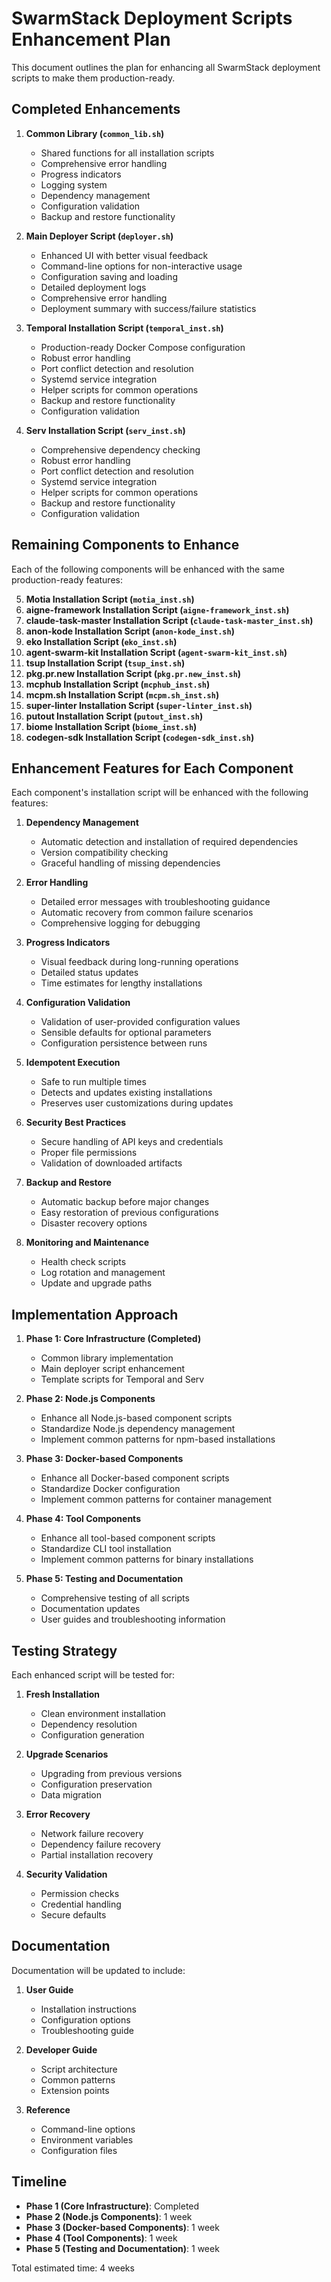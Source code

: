 # SwarmStack Deployment Scripts Enhancement Plan

This document outlines the plan for enhancing all SwarmStack deployment scripts to make them production-ready.

## Completed Enhancements

1. **Common Library (`common_lib.sh`)**
   - Shared functions for all installation scripts
   - Comprehensive error handling
   - Progress indicators
   - Logging system
   - Dependency management
   - Configuration validation
   - Backup and restore functionality

2. **Main Deployer Script (`deployer.sh`)**
   - Enhanced UI with better visual feedback
   - Command-line options for non-interactive usage
   - Configuration saving and loading
   - Detailed deployment logs
   - Comprehensive error handling
   - Deployment summary with success/failure statistics

3. **Temporal Installation Script (`temporal_inst.sh`)**
   - Production-ready Docker Compose configuration
   - Robust error handling
   - Port conflict detection and resolution
   - Systemd service integration
   - Helper scripts for common operations
   - Backup and restore functionality
   - Configuration validation

4. **Serv Installation Script (`serv_inst.sh`)**
   - Comprehensive dependency checking
   - Robust error handling
   - Port conflict detection and resolution
   - Systemd service integration
   - Helper scripts for common operations
   - Backup and restore functionality
   - Configuration validation

## Remaining Components to Enhance

Each of the following components will be enhanced with the same production-ready features:

5. **Motia Installation Script (`motia_inst.sh`)**
6. **aigne-framework Installation Script (`aigne-framework_inst.sh`)**
7. **claude-task-master Installation Script (`claude-task-master_inst.sh`)**
8. **anon-kode Installation Script (`anon-kode_inst.sh`)**
9. **eko Installation Script (`eko_inst.sh`)**
10. **agent-swarm-kit Installation Script (`agent-swarm-kit_inst.sh`)**
11. **tsup Installation Script (`tsup_inst.sh`)**
12. **pkg.pr.new Installation Script (`pkg.pr.new_inst.sh`)**
13. **mcphub Installation Script (`mcphub_inst.sh`)**
14. **mcpm.sh Installation Script (`mcpm.sh_inst.sh`)**
15. **super-linter Installation Script (`super-linter_inst.sh`)**
16. **putout Installation Script (`putout_inst.sh`)**
17. **biome Installation Script (`biome_inst.sh`)**
18. **codegen-sdk Installation Script (`codegen-sdk_inst.sh`)**

## Enhancement Features for Each Component

Each component's installation script will be enhanced with the following features:

1. **Dependency Management**
   - Automatic detection and installation of required dependencies
   - Version compatibility checking
   - Graceful handling of missing dependencies

2. **Error Handling**
   - Detailed error messages with troubleshooting guidance
   - Automatic recovery from common failure scenarios
   - Comprehensive logging for debugging

3. **Progress Indicators**
   - Visual feedback during long-running operations
   - Detailed status updates
   - Time estimates for lengthy installations

4. **Configuration Validation**
   - Validation of user-provided configuration values
   - Sensible defaults for optional parameters
   - Configuration persistence between runs

5. **Idempotent Execution**
   - Safe to run multiple times
   - Detects and updates existing installations
   - Preserves user customizations during updates

6. **Security Best Practices**
   - Secure handling of API keys and credentials
   - Proper file permissions
   - Validation of downloaded artifacts

7. **Backup and Restore**
   - Automatic backup before major changes
   - Easy restoration of previous configurations
   - Disaster recovery options

8. **Monitoring and Maintenance**
   - Health check scripts
   - Log rotation and management
   - Update and upgrade paths

## Implementation Approach

1. **Phase 1: Core Infrastructure (Completed)**
   - Common library implementation
   - Main deployer script enhancement
   - Template scripts for Temporal and Serv

2. **Phase 2: Node.js Components**
   - Enhance all Node.js-based component scripts
   - Standardize Node.js dependency management
   - Implement common patterns for npm-based installations

3. **Phase 3: Docker-based Components**
   - Enhance all Docker-based component scripts
   - Standardize Docker configuration
   - Implement common patterns for container management

4. **Phase 4: Tool Components**
   - Enhance all tool-based component scripts
   - Standardize CLI tool installation
   - Implement common patterns for binary installations

5. **Phase 5: Testing and Documentation**
   - Comprehensive testing of all scripts
   - Documentation updates
   - User guides and troubleshooting information

## Testing Strategy

Each enhanced script will be tested for:

1. **Fresh Installation**
   - Clean environment installation
   - Dependency resolution
   - Configuration generation

2. **Upgrade Scenarios**
   - Upgrading from previous versions
   - Configuration preservation
   - Data migration

3. **Error Recovery**
   - Network failure recovery
   - Dependency failure recovery
   - Partial installation recovery

4. **Security Validation**
   - Permission checks
   - Credential handling
   - Secure defaults

## Documentation

Documentation will be updated to include:

1. **User Guide**
   - Installation instructions
   - Configuration options
   - Troubleshooting guide

2. **Developer Guide**
   - Script architecture
   - Common patterns
   - Extension points

3. **Reference**
   - Command-line options
   - Environment variables
   - Configuration files

## Timeline

- **Phase 1 (Core Infrastructure)**: Completed
- **Phase 2 (Node.js Components)**: 1 week
- **Phase 3 (Docker-based Components)**: 1 week
- **Phase 4 (Tool Components)**: 1 week
- **Phase 5 (Testing and Documentation)**: 1 week

Total estimated time: 4 weeks

